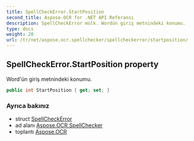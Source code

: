 ```yaml
---
title: SpellCheckError.StartPosition
second_title: Aspose.OCR for .NET API Referansı
description: SpellCheckError mülk. Wordün giriş metnindeki konumu.
type: docs
weight: 20
url: /tr/net/aspose.ocr.spellchecker/spellcheckerror/startposition/
---
```

## SpellCheckError.StartPosition property

Word'ün giriş metnindeki konumu.

```csharp
public int StartPosition { get; set; }
```

### Ayrıca bakınız

* struct [SpellCheckError](../)
* ad alanı [Aspose.OCR.SpellChecker](../../spellcheckerror/)
* toplantı [Aspose.OCR](../../../)


